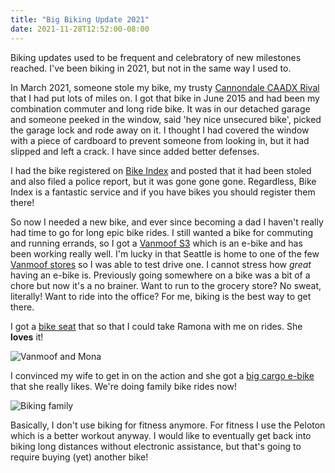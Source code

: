 ```yaml
---
title: "Big Biking Update 2021"
date: 2021-11-28T12:52:00-08:00
---
```


Biking updates used to be frequent and celebratory of new milestones reached. I've been biking in 2021, but not in the same way I used to.

In March 2021, someone stole my bike, my trusty [Cannondale CAADX Rival](http://www.cannondale.com/nam_en/2015/bikes/road/cyclocross/caadx/caadx-sram-rival-disc) that I had put lots of miles on. I got that bike in June 2015 and had been my combination commuter and long ride bike. It was in our detached garage and someone peeked in the window, said 'hey nice unsecured bike', picked the garage lock and rode away on it. I thought I had covered the window with a piece of cardboard to prevent someone from looking in, but it had slipped and left a crack. I have since added better defenses.

I had the bike registered on [Bike Index](https://bikeindex.org/) and posted that it had been stoled and also filed a police report, but it was gone gone gone. Regardless, Bike Index is a fantastic service and if you have bikes you should register them there! 

So now I needed a new bike, and ever since becoming a dad I haven't really had time to go for long epic bike rides. I still wanted a bike for commuting and running errands, so I got a [Vanmoof S3](https://www.vanmoof.com/en-US/s3?color=dark) which is an e-bike and has been working really well. I'm lucky in that Seattle is home to one of the few [Vanmoof stores](https://www.vanmoof.com/en-US/stores/seattle) so I was able to test drive one. I cannot stress how *great* having an e-bike is. Previously going somewhere on a bike was a bit of a chore but now it's a no brainer. Want to run to the grocery store? No sweat, literally! Want to ride into the office? For me, biking is the best way to get there. 

I got a [bike seat](https://www.amazon.com/Thule-Yepp-mount-child-seat-Orange/dp/B004PYEB0M) that so that I could take Ramona with me on rides. She **loves** it! 

![Vanmoof and Mona](/images/IMG_5071.jpeg)

I convinced my wife to get in on the action and she got a [big cargo e-bike](https://www.radpowerbikes.com/products/radwagon-electric-cargo-bike) that she really likes. We're doing family bike rides now!

![Biking family](/images/IMG_5600.jpeg)

Basically, I don't use biking for fitness anymore. For fitness I use the Peloton which is a better workout anyway. I would like to eventually get back into biking long distances without electronic assistance, but that's going to require buying (yet) another bike!
